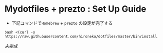 # Mydotfiles + prezto : Set Up Guide

- 下記コマンドで`Homebrew` + `prezto` の設定が完了する
```shell
bash <(curl -s https://raw.githubusercontent.com/hironeko/dotfiles/master/bin/install.sh)
```

*未完成*
